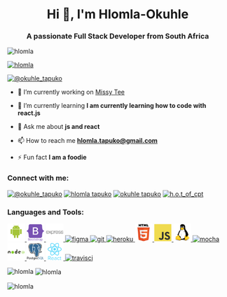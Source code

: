 <h1 align="center">Hi 👋, I'm Hlomla-Okuhle</h1>
<h3 align="center">A passionate Full Stack Developer from South Africa</h3>

<p align="left"> <img src="https://komarev.com/ghpvc/?username=hlomla&label=Profile%20views&color=0e75b6&style=flat" alt="hlomla" /> </p>

<p align="left"> <a href="https://github.com/ryo-ma/github-profile-trophy"><img src="https://github-profile-trophy.vercel.app/?username=hlomla" alt="hlomla" /></a> </p>

<p align="left"> <a href="https://twitter.com/@okuhle_tapuko" target="blank"><img src="https://img.shields.io/twitter/follow/@okuhle_tapuko?logo=twitter&style=for-the-badge" alt="@okuhle_tapuko" /></a> </p>

- 🔭 I’m currently working on [Missy Tee](https://missy-tee-shop.herokuapp.com/)

- 🌱 I’m currently learning **I am currently learning how to code with react.js**

- 💬 Ask me about **js and react**

- 📫 How to reach me **hlomla.tapuko@gmail.com**

- ⚡ Fun fact **I am a foodie**

<h3 align="left">Connect with me:</h3>
<p align="left">
<a href="https://twitter.com/@okuhle_tapuko" target="blank"><img align="center" src="https://raw.githubusercontent.com/rahuldkjain/github-profile-readme-generator/master/src/images/icons/Social/twitter.svg" alt="@okuhle_tapuko" height="30" width="40" /></a>
<a href="https://linkedin.com/in/hlomla tapuko" target="blank"><img align="center" src="https://raw.githubusercontent.com/rahuldkjain/github-profile-readme-generator/master/src/images/icons/Social/linked-in-alt.svg" alt="hlomla tapuko" height="30" width="40" /></a>
<a href="https://fb.com/okuhle tapuko" target="blank"><img align="center" src="https://raw.githubusercontent.com/rahuldkjain/github-profile-readme-generator/master/src/images/icons/Social/facebook.svg" alt="okuhle tapuko" height="30" width="40" /></a>
<a href="https://instagram.com/h.o.t_of_cpt" target="blank"><img align="center" src="https://raw.githubusercontent.com/rahuldkjain/github-profile-readme-generator/master/src/images/icons/Social/instagram.svg" alt="h.o.t_of_cpt" height="30" width="40" /></a>
</p>

<h3 align="left">Languages and Tools:</h3>
<p align="left"> <a href="https://developer.android.com" target="_blank" rel="noreferrer"> <img src="https://raw.githubusercontent.com/devicons/devicon/master/icons/android/android-original-wordmark.svg" alt="android" width="40" height="40"/> </a> <a href="https://getbootstrap.com" target="_blank" rel="noreferrer"> <img src="https://raw.githubusercontent.com/devicons/devicon/master/icons/bootstrap/bootstrap-plain-wordmark.svg" alt="bootstrap" width="40" height="40"/> </a> <a href="https://expressjs.com" target="_blank" rel="noreferrer"> <img src="https://raw.githubusercontent.com/devicons/devicon/master/icons/express/express-original-wordmark.svg" alt="express" width="40" height="40"/> </a> <a href="https://www.figma.com/" target="_blank" rel="noreferrer"> <img src="https://www.vectorlogo.zone/logos/figma/figma-icon.svg" alt="figma" width="40" height="40"/> </a> <a href="https://git-scm.com/" target="_blank" rel="noreferrer"> <img src="https://www.vectorlogo.zone/logos/git-scm/git-scm-icon.svg" alt="git" width="40" height="40"/> </a> <a href="https://heroku.com" target="_blank" rel="noreferrer"> <img src="https://www.vectorlogo.zone/logos/heroku/heroku-icon.svg" alt="heroku" width="40" height="40"/> </a> <a href="https://www.w3.org/html/" target="_blank" rel="noreferrer"> <img src="https://raw.githubusercontent.com/devicons/devicon/master/icons/html5/html5-original-wordmark.svg" alt="html5" width="40" height="40"/> </a> <a href="https://developer.mozilla.org/en-US/docs/Web/JavaScript" target="_blank" rel="noreferrer"> <img src="https://raw.githubusercontent.com/devicons/devicon/master/icons/javascript/javascript-original.svg" alt="javascript" width="40" height="40"/> </a> <a href="https://www.linux.org/" target="_blank" rel="noreferrer"> <img src="https://raw.githubusercontent.com/devicons/devicon/master/icons/linux/linux-original.svg" alt="linux" width="40" height="40"/> </a> <a href="https://mochajs.org" target="_blank" rel="noreferrer"> <img src="https://www.vectorlogo.zone/logos/mochajs/mochajs-icon.svg" alt="mocha" width="40" height="40"/> </a> <a href="https://nodejs.org" target="_blank" rel="noreferrer"> <img src="https://raw.githubusercontent.com/devicons/devicon/master/icons/nodejs/nodejs-original-wordmark.svg" alt="nodejs" width="40" height="40"/> </a> <a href="https://www.postgresql.org" target="_blank" rel="noreferrer"> <img src="https://raw.githubusercontent.com/devicons/devicon/master/icons/postgresql/postgresql-original-wordmark.svg" alt="postgresql" width="40" height="40"/> </a> <a href="https://reactjs.org/" target="_blank" rel="noreferrer"> <img src="https://raw.githubusercontent.com/devicons/devicon/master/icons/react/react-original-wordmark.svg" alt="react" width="40" height="40"/> </a> <a href="https://travis-ci.org" target="_blank" rel="noreferrer"> <img src="https://www.vectorlogo.zone/logos/travis-ci/travis-ci-icon.svg" alt="travisci" width="40" height="40"/> </a> </p>

<p><img align="left" src="https://github-readme-stats.vercel.app/api/top-langs?username=hlomla&show_icons=true&locale=en&layout=compact" alt="hlomla" /></p>

<p>&nbsp;<img align="center" src="https://github-readme-stats.vercel.app/api?username=hlomla&show_icons=true&locale=en" alt="hlomla" /></p>

<p><img align="center" src="https://github-readme-streak-stats.herokuapp.com/?user=hlomla&" alt="hlomla" /></p>

